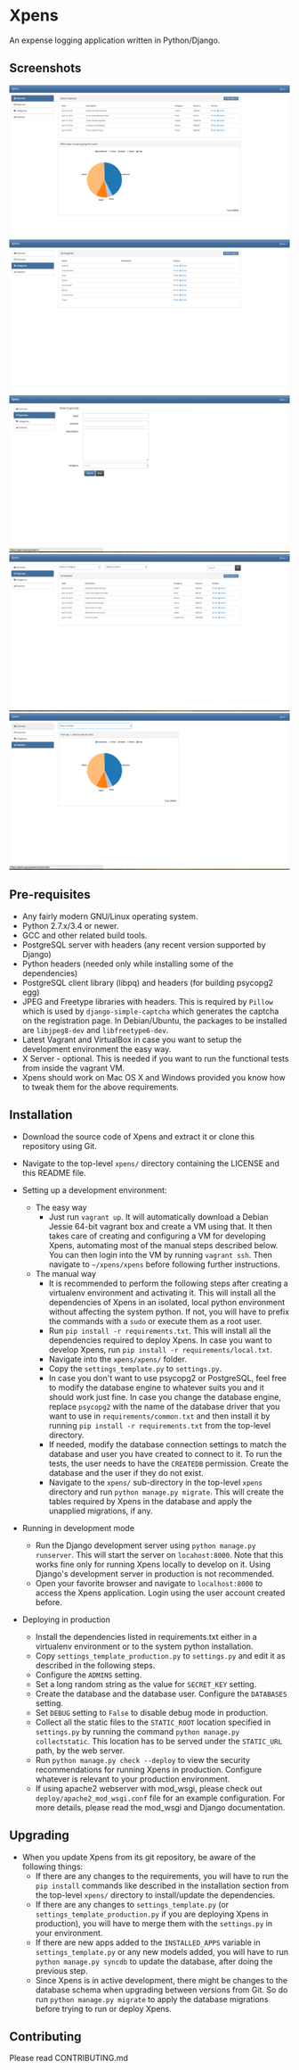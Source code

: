 Xpens
=====

An expense logging application written in Python/Django.

Screenshots
-----------

![Overview](/docs/screenshots/Overview.png?raw=true "Overview")
![Categories](/docs/screenshots/Categories.png?raw=true "Categories")
![New Expense](/docs/screenshots/NewExpense.png?raw=true "New Expense")
![Expenses List](/docs/screenshots/ExpensesList.png?raw=true "Expenses List")
![Statistics](/docs/screenshots/Statistics.png "Statistics")


Pre-requisites
--------------

 - Any fairly modern GNU/Linux operating system.
 - Python 2.7.x/3.4 or newer.
 - GCC and other related build tools.
 - PostgreSQL server with headers (any recent version supported by Django)
 - Python headers (needed only while installing some of the dependencies)
 - PostgreSQL client library (libpq) and headers (for building psycopg2 egg)
 - JPEG and Freetype libraries with headers. This is required by ```Pillow```
   which is used by ```django-simple-captcha``` which generates the captcha
   on the registration page. In Debian/Ubuntu, the packages to be installed
   are ```libjpeg8-dev``` and ```libfreetype6-dev```.
 - Latest Vagrant and VirtualBox in case you want to setup the development
   environment the easy way.
 - X Server - optional. This is needed if you want to run the functional tests
   from inside the vagrant VM.
 - Xpens should work on Mac OS X and Windows provided you know how to tweak
   them for the above requirements.

Installation
------------

 - Download the source code of Xpens and extract it or clone this repository
   using Git.
 - Navigate to the top-level ```xpens/``` directory containing the LICENSE
   and this README file.
 - Setting up a development environment:
   - The easy way
     - Just run ```vagrant up```. It will automatically download a Debian Jessie
       64-bit vagrant box and create a VM using that. It then takes care of
       creating and configuring a VM for developing Xpens, automating
       most of the manual steps described below. You can then login into the VM
       by running ```vagrant ssh```. Then navigate to ```~/xpens/xpens```
       before following further instructions.
   - The manual way
     - It is recommended to perform the following steps after creating a virtualenv
       environment and activating it. This will install all the dependencies of
       Xpens in an isolated, local python environment without affecting the
       system python. If not, you will have to prefix the commands with a
       ```sudo``` or execute them as a root user.
     - Run ```pip install -r requirements.txt```. This will install all the
       dependencies required to deploy Xpens. In case you want to develop Xpens,
       run ```pip install -r requirements/local.txt```.
     - Navigate into the ```xpens/xpens/``` folder.
     - Copy the ```settings_template.py``` to ```settings.py```.
     - In case you don't want to use psycopg2 or PostgreSQL, feel free to modify
       the database engine to whatever suits you and it should work just fine. In
       case you change the database engine, replace ```psycopg2``` with the
       name of the database driver that you want to use in
       ```requirements/common.txt``` and then install it by running
       ```pip install -r requirements.txt``` from the top-level directory.
     - If needed, modify the database connection settings to match the database
       and user you have created to connect to it. To run the tests, the user
       needs to have the ```CREATEDB``` permission. Create the database and
       the user if they do not exist.
     - Navigate to the ```xpens/``` sub-directory in the top-level ```xpens```
       directory and run ```python manage.py migrate```. This will create the
       tables required by Xpens in the database and apply the unapplied migrations,
       if any.

 - Running in development mode
   - Run the Django development server using ```python manage.py runserver```.
     This will start the server on ```locahost:8000```. Note that this works fine
     only for running Xpens locally to develop on it. Using Django's development
     server in production is not recommended.
   - Open your favorite browser and navigate to ```localhost:8000``` to access
     the Xpens application. Login using the user account created before.
 - Deploying in production
   - Install the dependencies listed in requirements.txt either in a virtualenv
     environment or to the system python installation.
   - Copy ```settings_template_production.py``` to ```settings.py``` and edit it
     as described in the following steps.
   - Configure the ```ADMINS``` setting.
   - Set a long random string as the value for ```SECRET_KEY``` setting.
   - Create the database and the database user. Configure the ```DATABASES```
     setting.
   - Set ```DEBUG``` setting to ```False``` to disable debug mode in production.
   - Collect all the static files to the ```STATIC_ROOT``` location
     specified in ```settings.py``` by running the command
     ```python manage.py collectstatic```. This location has to be served under
     the ```STATIC_URL``` path, by the web server.
   - Run ```python manage.py check --deploy``` to view the security recommendations
     for running Xpens in production. Configure whatever is relevant to your
     production environment.
   - If using apache2 webserver with mod_wsgi, please check out
     ```deploy/apache2_mod_wsgi.conf``` file for an example configuration. For
     more details, please read the mod_wsgi and Django documentation.

Upgrading
---------

 - When you update Xpens from its git repository, be aware of the following things:
   - If there are any changes to the requirements, you will have to run
     the ``pip install`` commands like described in the installation section
     from the top-level ```xpens/``` directory to install/update the dependencies.
   - If there are any changes to ```settings_template.py``` (or
     ```settings_template_production.py``` if you are deploying Xpens in production),
     you will have to merge them with the ```settings.py``` in your environment.
   - If there are new apps added to the ```INSTALLED_APPS``` variable in
     ```settings_template.py``` or any new models added, you will have to run
     ```python manage.py syncdb``` to update the database, after doing the previous
     step.
   - Since Xpens is in active development, there might be changes to the
     database schema  when upgrading between versions from Git. So do run
     ```python manage.py migrate``` to apply the database migrations before trying to
     run or deploy Xpens.


Contributing
------------

Please read CONTRIBUTING.md

  [1]: http://www.djangoproject.com/

